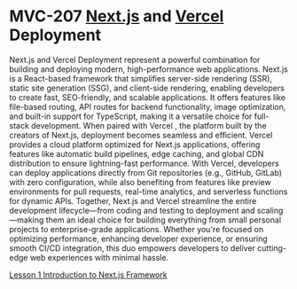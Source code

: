 # MVC-207 [Next.js](https://nextjs.org/) and [Vercel](https://vercel.com/) Deployment
Next.js and Vercel Deployment represent a powerful combination for building and deploying modern, high-performance web applications. Next.js is a React-based framework that simplifies server-side rendering (SSR), static site generation (SSG), and client-side rendering, enabling developers to create fast, SEO-friendly, and scalable applications. It offers features like file-based routing, API routes for backend functionality, image optimization, and built-in support for TypeScript, making it a versatile choice for full-stack development. When paired with Vercel , the platform built by the creators of Next.js, deployment becomes seamless and efficient. Vercel provides a cloud platform optimized for Next.js applications, offering features like automatic build pipelines, edge caching, and global CDN distribution to ensure lightning-fast performance. With Vercel, developers can deploy applications directly from Git repositories (e.g., GitHub, GitLab) with zero configuration, while also benefiting from features like preview environments for pull requests, real-time analytics, and serverless functions for dynamic APIs. Together, Next.js and Vercel streamline the entire development lifecycle—from coding and testing to deployment and scaling—making them an ideal choice for building everything from small personal projects to enterprise-grade applications. Whether you're focused on optimizing performance, enhancing developer experience, or ensuring smooth CI/CD integration, this duo empowers developers to deliver cutting-edge web experiences with minimal hassle.


[Lesson 1 Introduction to Next.js Framework](Lesson_01/Readme.md)
